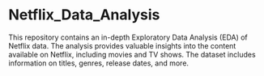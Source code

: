 # Netflix_Data_Analysis
This repository contains an in-depth Exploratory Data Analysis (EDA) of Netflix data. The analysis provides valuable insights into the content available on Netflix, including movies and TV shows. The dataset includes information on titles, genres, release dates, and more.
